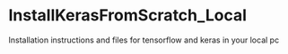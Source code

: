 # InstallKerasFromScratch_Local
Installation instructions and files for tensorflow and keras in your local pc 
